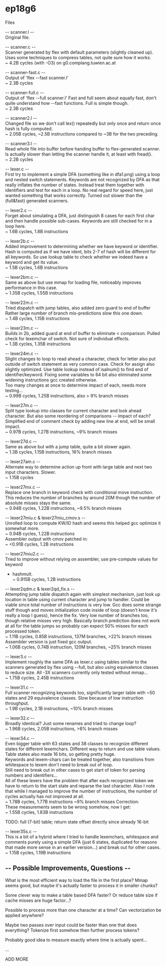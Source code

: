 # ep18g6

Files

-- scanner.l --  
Original file.

-- scanner.c --  
Scanner generated by flex with default parameters (slightly cleaned up). 
Uses some techniques to compress tables, not quite sure how it works.  
~ 4.2B cycles (with -O3) on g0.complang.tuwien.ac.at

-- scanner-fast.c --  
Output of 'flex --fast scanner.l'  
~ 2.3B cycles

-- scanner-full.c --  
Output of 'flex --full scanner.l'
Fast and full seem about equally fast, don't quite understand how --fast functions. 
Full is simple though.  
~ 2.3B cycles

-- scanner2.l --  
Changed file so we don't call lex() repeatedly but only once and return once hash 
is fully computed.  
~ 2.05B cycles, ~2.5B instructions compared to ~3B for the two preceding.

-- scanner3.l --  
Read whole file into buffer before handing buffer to flex-generated scanner. 
Is actually slower than letting the scanner handle it, at least with fread().  
~ 2.2B cycles


-- lexer.c --  
First try to implement a simple DFA (something like in dfa1.png) using a loop 
and nested switch statements. 
Keywords are not recognized by DFA as that really inflates the number of states.
Instead treat them together with identifiers and test for each in a loop. 
No real regard for speed here, just wanted something that works correctly. Turned
out slower than the (full&fast) generated scanners.

-- lexer2.c --  
Forget about simulating a DFA, just distinguish 8 cases for each first char and then 
handle possible sub-cases. Keywords are still checked for in a loop here.  
~ 1.6B cycles, 1.8B instructions

-- lexer2b.c --  
Added improvement to determining whether we have keyword or identifier. 
Hash is computed as if we have ident, bits 2-7 of hash will be different for all 
keywords. So use lookup table to check whether we indeed have a keyword and get
its value.  
~ 1.5B cycles, 1.6B instructions

-- lexer2bm.c --  
Same as above but use mmap for loading file, noticeably improves performance in
this case.  
~ 1.35B cycles, 1.55B instructions

-- lexer22m.c --  
Tried dispatch with jump tables, also added zero guard to end of buffer
Rather large number of branch mis-predictions slow this one down.  
~ 1.4B cycles, 1.15B instructions

-- lexer23m.c --  
Builds in 2b, added guard at end of buffer to eliminate < comparison. 
Pulled check for lexemchar of switch. Not sure of individual effects.  
~ 1.3B cycles, 1.35B instructions

-- lexer24m.c --  
Slight changes to loop to read ahead a character, check for letter also put outside 
of switch statement as very common case. Check for assign also slightly optimized. 
Use table lookup instead of isalnum() to find end of identifier/keyword. 
Fixing some variables to 64 bit also eliminated some widening instructions gcc 
created otherwise.  
Too many changes at once to determine impact of each, needs more testing...  
~ 0.99B cycles, 1.25B instructions, also > 9% branch misses

-- lexer27m.c --  
Split type lookup into classes for current character and look ahead character. 
But also some reordering of comparisons -- impact of each? 
Simplified end of comment check by adding new line at end, will be small impact.  
~ 0.97B cycles, 1.27B instructions, ~9% branch misses

-- lexer27d.c --  
Same as above but with a jump table, quite a bit slower again.  
~ 1.3B cycles, 1.15B instructions, 16% branch misses

-- lexer27am.c --  
Alternate way to determine action up front with large table and next two input 
characters. Slower.  
~ 1.15B cycles

-- lexer27mx.c --  
Replace one branch in keyword check with conditional move instruction. This reduces
the number of branches by around 20M though the number of absolute misses stays the
same.  
~ 0.94B cycles, 1.22B instructions, ~9.5% branch misses

-- lexer27miu.c & lexer27miu_cmov.s --  
Unrolled loop to compute KW/ID hash and seems this helped gcc optimize it somewhat more.  
~ 0.94B cycles, 1.22B instructions  
Assembler output with cmov patched in:  
~ <0.91B cycles, 1.2B instructions  

-- lexer27miu2.c --  
Tried to improve without relying on assembler, use pre-compute values for keyword 
* hashmult.  
~ 0.915B cycles, 1.2B instructions  

-- lexer2qdm.c & lexer2qd_fix.s --  
Attempting jump table dispatch again with simplest mechanism, just look up location
in table using current character and jump to handler. Could be viable since total
number of instructions is very low. Gcc does some strange stuff though and moves
initialization code inside of loop (doesn't know it's really a loop I guess), hence
the fix. 
Very low number of branches too, though relative misses very high. Basically branch
prediction does not work at all for the table jumps so probably can expect 50% misses 
for each processed token.  
~ 1.11B cycles, 0.85B instructions, 137M branches, >22% branch misses
Assembler version is just fixed gcc output.  
~ 1.06B cycles, 0.74B instruction, 120M branches, ~25% branch misses

-- lexer3.c --  
Implement roughly the same DFA as lexer.c using tables similar to the scanners 
generated by flex using --full, but also using equivalence classes to reduce size. 
All -3X scanners currently only tested without mmap...  
~ 1.75B cycles, 2.45B instructions


-- lexer31.c --  
Full scanner recognizing keywords too, significantly larger table with ~50 states 
and 29 equivalence classes. Slow because of low instruction throughput.  
~ 1.9B cycles, 2.1B instructions, ~10% branch misses

-- lexer32.c --  
Broadly identical? Just some renames and tried to change loop?  
~ 1.96B cycles, 2.05B instructions, >8% branch misses

-- lexer34.c --  
Even bigger table with 63 states and 38 classes to recognize different states for 
different lexemchars. Different way to return and use table values. Table states 
also made 16 bits, so getting pretty huge.  
Keywords and lexem-chars can be treated together, also transitions from whitespace 
to lexem don't need to break out of loop.  
Still need to break out in other cases to get start of token for parsing numbers 
and identifiers...  
All of these lexers have the problem that after each recognized token we have 
to return to the start state and reparse the last character.
Also I note that while I managed to improve the number of instructions, the number
of cycles actually has not improved at all.  
~ 1.78B cycles, 1.77B instructions ~9% branch misses
Correction:  
These measurements seem to be wrong somehow, now I get:  
~ 1.55B cycles, 1.83B instructions  

TODO: full (7-bit) table; return state offset directly since already 16-bit

-- lexer35s.c --  
This is a bit of a hybrid where I tried to handle lexemchars, whitespace and comments 
purely using a simple DFA (just 6 states, duplicated for reasons that made more sense
in an earlier version...) and break out for other cases.  
~ 1.15B cycles, 1.19B instructions  


## -- Possible Improvements, Questions --

What is the most efficient way to load the file in the first place? Mmap seems 
good, but maybe it's actually faster to process it in smaller chunks?

Some clever way to make a table based DFA faster?
Or reduce table size if cache misses are huge factor...?

Possible to process more than one character at a time? Can vectorization be applied anywhere?

Maybe two passes over input could be faster than one that does everything?
Tokenize first somehow then further process tokens?

Probably good idea to measure exactly where time is actually spent...

...

ADD MORE
